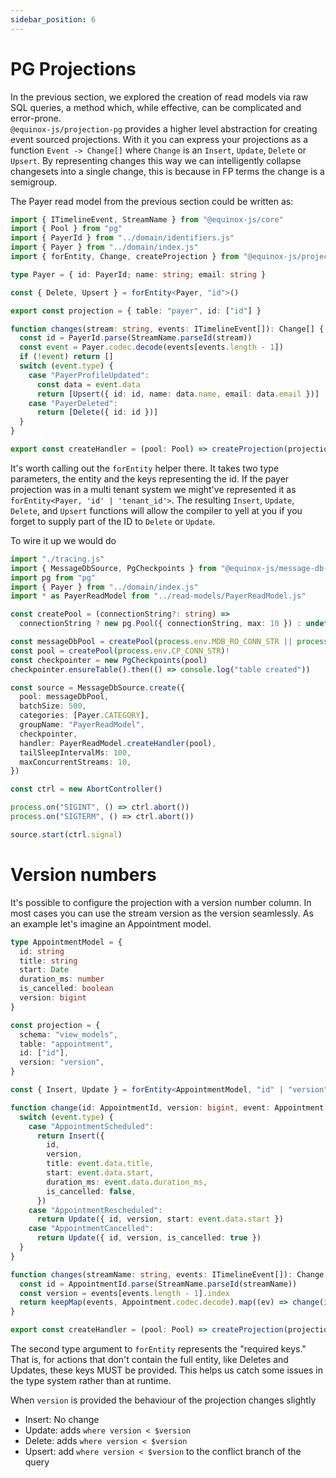 ```yaml
---
sidebar_position: 6
---
```


# PG Projections

In the previous section, we explored the creation of read models via raw SQL
queries, a method which, while effective, can be complicated and error-prone.  
`@equinox-js/projection-pg` provides a higher level abstraction for creating
event sourced projections. With it you can express your projections as a
function `Event -> Change[]` where `Change` is an `Insert`, `Update`, `Delete`
or `Upsert`. By representing changes this way we can intelligently
collapse changesets into a single change, this is because in FP terms the change
is a semigroup.

The Payer read model from the previous section could be written as:

```ts
import { ITimelineEvent, StreamName } from "@equinox-js/core"
import { Pool } from "pg"
import { PayerId } from "../domain/identifiers.js"
import { Payer } from "../domain/index.js"
import { forEntity, Change, createProjection } from "@equinox-js/projection-pg"

type Payer = { id: PayerId; name: string; email: string }

const { Delete, Upsert } = forEntity<Payer, "id">()

export const projection = { table: "payer", id: ["id"] }

function changes(stream: string, events: ITimelineEvent[]): Change[] {
  const id = PayerId.parse(StreamName.parseId(stream))
  const event = Payer.codec.decode(events[events.length - 1])
  if (!event) return []
  switch (event.type) {
    case "PayerProfileUpdated":
      const data = event.data
      return [Upsert({ id: id, name: data.name, email: data.email })]
    case "PayerDeleted":
      return [Delete({ id: id })]
  }
}

export const createHandler = (pool: Pool) => createProjection(projection, pool, changes)
```

It's worth calling out the `forEntity` helper there. It takes two type
parameters, the entity and the keys representing the id. If the payer projection
was in a multi tenant system we might've represented it as
`forEntity<Payer, 'id' | 'tenant_id'>`. The resulting `Insert`, `Update`,
`Delete`, and `Upsert` functions will allow the compiler to yell at you if you
forget to supply part of the ID to `Delete` or `Update`.

To wire it up we would do

```ts
import "./tracing.js"
import { MessageDbSource, PgCheckpoints } from "@equinox-js/message-db-source"
import pg from "pg"
import { Payer } from "../domain/index.js"
import * as PayerReadModel from "../read-models/PayerReadModel.js"

const createPool = (connectionString?: string) =>
  connectionString ? new pg.Pool({ connectionString, max: 10 }) : undefined

const messageDbPool = createPool(process.env.MDB_RO_CONN_STR || process.env.MDB_CONN_STR)!
const pool = createPool(process.env.CP_CONN_STR)!
const checkpointer = new PgCheckpoints(pool)
checkpointer.ensureTable().then(() => console.log("table created"))

const source = MessageDbSource.create({
  pool: messageDbPool,
  batchSize: 500,
  categories: [Payer.CATEGORY],
  groupName: "PayerReadModel",
  checkpointer,
  handler: PayerReadModel.createHandler(pool),
  tailSleepIntervalMs: 100,
  maxConcurrentStreams: 10,
})

const ctrl = new AbortController()

process.on("SIGINT", () => ctrl.abort())
process.on("SIGTERM", () => ctrl.abort())

source.start(ctrl.signal)
```

# Version numbers

It's possible to configure the projection with a version number column. In most
cases you can use the stream version as the version seamlessly. As an example
let's imagine an Appointment model.

```ts
type AppointmentModel = {
  id: string
  title: string
  start: Date
  duration_ms: number
  is_cancelled: boolean
  version: bigint
}

const projection = {
  schema: "view_models",
  table: "appointment",
  id: ["id"],
  version: "version",
}

const { Insert, Update } = forEntity<AppointmentModel, "id" | "version">()

function change(id: AppointmentId, version: bigint, event: Appointment.Event) {
  switch (event.type) {
    case "AppointmentScheduled":
      return Insert({
        id,
        version,
        title: event.data.title,
        start: event.data.start,
        duration_ms: event.data.duration_ms,
        is_cancelled: false,
      })
    case "AppointmentRescheduled":
      return Update({ id, version, start: event.data.start })
    case "AppointmentCancelled":
      return Update({ id, version, is_cancelled: true })
  }
}

function changes(streamName: string, events: ITimelineEvent[]): Change[] {
  const id = AppointmentId.parse(StreamName.parseId(streamName))
  const version = events[events.length - 1].index
  return keepMap(events, Appointment.codec.decode).map((ev) => change(id, version, ev))
}

export const createHandler = (pool: Pool) => createProjection(projection, pool, changes)
```

The second type argument to `forEntity` represents the "required keys." That is,
for actions that don't contain the full entity, like Deletes and Updates, these
keys MUST be provided. This helps us catch some issues in the type system rather
than at runtime.

When `version` is provided the behaviour of the projection changes slightly

- Insert: No change
- Update: adds `where version < $version`
- Delete: adds `where version < $version`
- Upsert: add `where version < $version` to the conflict branch of the query
